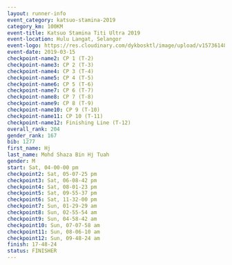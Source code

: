 ```yaml
--- 
layout: runner-info 
event_category: katsuo-stamina-2019 
category_km: 100KM 
event-title: Katsuo Stamina Titi Ultra 2019 
event-location: Hulu Langat, Selangor 
event-logo: https://res.cloudinary.com/dykbosktl/image/upload/v1573614825/Logo/Logo_p7ft6n.png 
event-date: 2019-03-15 
checkpoint-name2: CP 1 (T-2) 
checkpoint-name3: CP 2 (T-3) 
checkpoint-name4: CP 3 (T-4) 
checkpoint-name5: CP 4 (T-5) 
checkpoint-name6: CP 5 (T-6) 
checkpoint-name7: CP 6 (T-7) 
checkpoint-name8: CP 7 (T-8) 
checkpoint-name9: CP 8 (T-9) 
checkpoint-name10: CP 9 (T-10) 
checkpoint-name11: CP 10 (T-11) 
checkpoint-name12: Finishing Line (T-12) 
overall_rank: 204
gender_rank: 167
bib: 1277
first_name: Hj
last_name: Mohd Shaza Bin Hj Tuah
gender: M
start: Sat, 04-00-00 pm
checkpoint2: Sat, 05-07-25 pm
checkpoint3: Sat, 06-08-42 pm
checkpoint4: Sat, 08-01-23 pm
checkpoint5: Sat, 09-55-37 pm
checkpoint6: Sat, 11-32-00 pm
checkpoint7: Sun, 01-29-29 am
checkpoint8: Sun, 02-55-54 am
checkpoint9: Sun, 04-58-42 am
checkpoint10: Sun, 07-07-58 am
checkpoint11: Sun, 08-06-10 am
checkpoint12: Sun, 09-48-24 am
finish: 17-48-24
status: FINISHER
--- 
```

